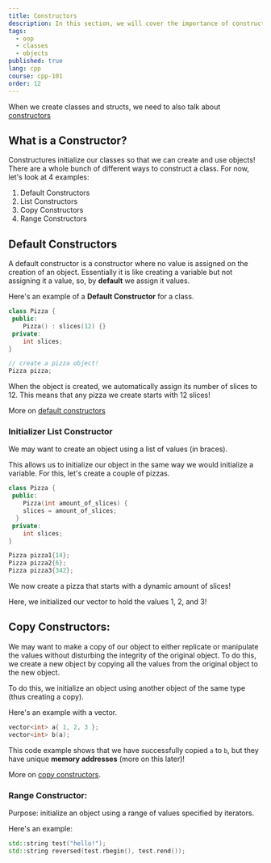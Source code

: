 ```yaml
---
title: Constructors
description: In this section, we will cover the importance of constructors!
tags:
  - oop
  - classes
  - objects
published: true
lang: cpp
course: cpp-101
order: 12
---
```

When we create classes and structs, we need to also talk about [constructors](https://www.w3schools.com/cpp/cpp_constructors.asp)

## What is a Constructor?
Constructures initialize our classes so that we can create and use objects! There are a whole bunch of different ways to construct a class. For now, let's look at 4 examples:
1. Default Constructors
2. List Constructors
3. Copy Constructors
4. Range Constructors

## Default Constructors
A default constructor is a constructor where no value is assigned on the creation of an object. Essentially it is like creating a variable but not assigning it a value, so, by **default** we assign it values.

Here's an example of a **Default Constructor** for a class.
```cpp
class Pizza {
 public:
	Pizza() : slices(12) {}
 private:
	int slices;
}

// create a pizza object!
Pizza pizza;
```
When the object is created, we automatically assign its number of slices to 12. This means that any pizza we create starts with 12 slices!

More on [default constructors](https://en.cppreference.com/w/cpp/language/default_constructor)

### Initializer List Constructor
We may want to create an object using a list of values (in braces).

This allows us to initialize our object in the same way we would initialize a variable. For this, let's create a couple of pizzas.

```cpp
class Pizza {
 public:
	Pizza(int amount_of_slices) {
    slices = amount_of_slices;
  }
 private:
	int slices;
}

Pizza pizza1{14};
Pizza pizza2{6};
Pizza pizza3{342};
```
We now create a pizza that starts with a dynamic amount of slices!

Here, we initialized our vector to hold the values 1, 2, and 3!

## Copy Constructors:
We may want to make a copy of our object to either replicate or manipulate the values without disturbing the integrity of the original object. To do this, we create a new object by copying all the values from the original object to the new object.

To do this, we initialize an object using another object of the same type (thus creating a copy).

Here's an example with a vector.
```cpp
vector<int> a{ 1, 2, 3 };
vector<int> b(a);
```

This code example shows that we have successfully copied `a` to `b`, but they have unique **memory addresses** (more on this later)!

More on [copy constructors](https://en.cppreference.com/w/cpp/language/copy_constructor).

### Range Constructor:
Purpose: initialize an object using a range of values specified by iterators.

Here's an example:
```cpp
std::string test("hello!");
std::string reversed(test.rbegin(), test.rend());
```

